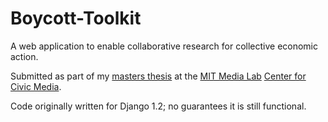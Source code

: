# Boycott-Toolkit
A web application to enable collaborative research for collective economic action.

Submitted as part of my [masters thesis](http://www.levinger.net/josh/files/writing/jlev-mas.pdf) at the [MIT Media Lab](http://media.mit.edu) [Center for Civic Media](https://civic.mit.edu).

Code originally written for Django 1.2; no guarantees it is still functional. 
